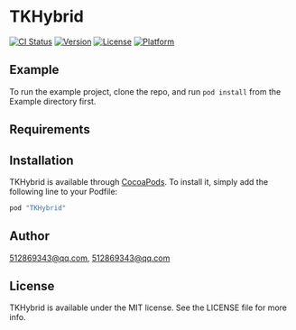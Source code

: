 # TKHybrid

[![CI Status](http://img.shields.io/travis/512869343@qq.com/TKHybrid.svg?style=flat)](https://travis-ci.org/512869343@qq.com/TKHybrid)
[![Version](https://img.shields.io/cocoapods/v/TKHybrid.svg?style=flat)](http://cocoapods.org/pods/TKHybrid)
[![License](https://img.shields.io/cocoapods/l/TKHybrid.svg?style=flat)](http://cocoapods.org/pods/TKHybrid)
[![Platform](https://img.shields.io/cocoapods/p/TKHybrid.svg?style=flat)](http://cocoapods.org/pods/TKHybrid)

## Example

To run the example project, clone the repo, and run `pod install` from the Example directory first.

## Requirements

## Installation

TKHybrid is available through [CocoaPods](http://cocoapods.org). To install
it, simply add the following line to your Podfile:

```ruby
pod "TKHybrid"
```

## Author

512869343@qq.com, 512869343@qq.com

## License

TKHybrid is available under the MIT license. See the LICENSE file for more info.
